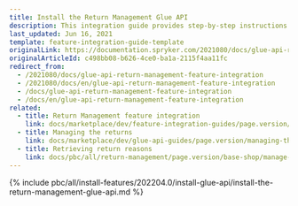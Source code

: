 ```yaml
---
title: Install the Return Management Glue API
description: This integration guide provides step-by-step instructions on integrating Glue API - Return Management feature into your project.
last_updated: Jun 16, 2021
template: feature-integration-guide-template
originalLink: https://documentation.spryker.com/2021080/docs/glue-api-return-management-feature-integration
originalArticleId: c498bb08-b626-4ce0-ba1a-2115f4aa11fc
redirect_from:
  - /2021080/docs/glue-api-return-management-feature-integration
  - /2021080/docs/en/glue-api-return-management-feature-integration
  - /docs/glue-api-return-management-feature-integration
  - /docs/en/glue-api-return-management-feature-integration
related:
  - title: Return Management feature integration
    link: docs/marketplace/dev/feature-integration-guides/page.version/marketplace-return-management-feature-integration.html
  - title: Managing the returns
    link: docs/marketplace/dev/glue-api-guides/page.version/managing-the-returns.html
  - title: Retrieving return reasons
    link: docs/pbc/all/return-management/page.version/base-shop/manage-using-glue-api/glue-api-retrieve-return-reasons.html
---
```


{% include pbc/all/install-features/202204.0/install-glue-api/install-the-return-management-glue-api.md %} <!-- To edit, see /_includes/pbc/all/install-features/202204.0/install-glue-api/install-the-return-management-glue-api.md -->
